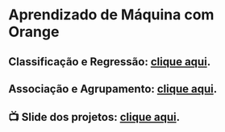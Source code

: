 # Aprendizado de Máquina com Orange

## Classificação e Regressão: [clique aqui](/classificacao_e_regressao/).

## Associação e Agrupamento: [clique aqui](/associacao_e_agrupamento/).

## :tv: **Slide dos projetos:** [clique aqui](https://www.canva.com/design/DAGL4KPcbRU/QjbD-zuC5lVUlhbTX14cHg/edit?utm_content=DAGL4KPcbRU&utm_campaign=designshare&utm_medium=link2&utm_source=sharebutton).